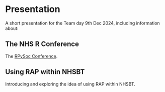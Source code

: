 # Presentation

A short presentation for the Team day 9th Dec 2024, including information about:

## The NHS R Conference

The [RPySoc Conference](https://nhsrcommunity.com/conference24.html).

## Using RAP within NHSBT

Introducing and exploring the idea of using RAP within NHSBT.